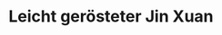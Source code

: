 ---
title: Leicht gerösteter Jin Xuan
type: Oolong
color: yellow

harvest: Oktober 2021
harvest-style: handgepflückt
elevation: 1100m
terroir: Beishan
cultivar: Jin Xuan
oxidation: niedrig
roasting-level: leicht
roasting-method: ofengeröstet
info: wie der Vertreter aus Alishan, aber zusätzlich leicht geröstet.

shop: Taiwan Tea Crafts
shop_url: https://www.taiwanteacrafts.com/product/organic-jin-xuan-oolong-tea
orders: [ ttc1 ]
key: 3
---